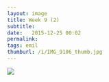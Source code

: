 ```yaml
---
layout: image
title: Week 9 (2)
subtitle: 
date:   2015-12-25 00:02
permalink: 
tags: emil
thumburl: /i/IMG_9106_thumb.jpg
---
```

![]({{site.url}}/i/IMG_9106_thumb.jpg)
